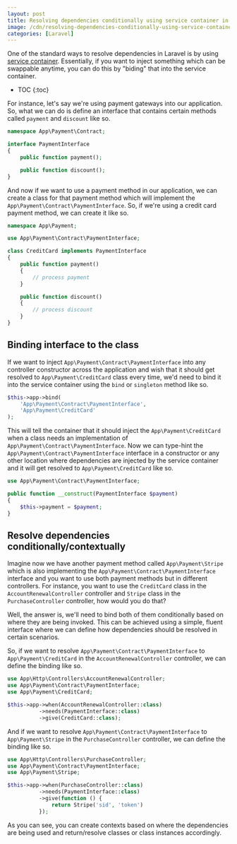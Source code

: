 ```yaml
---
layout: post
title: Resolving dependencies conditionally using service container in Laravel
image: /cdn/resolving-dependencies-conditionally-using-service-container-in-laravel.png
categories: [Laravel]
---
```


One of the standard ways to resolve dependencies in Laravel is by using [service container](https://laravel.com/docs/8.x/container). Essentially, if you want to inject something which can be swappable anytime, you can do this by "biding" that into the service container.

* TOC
{:toc}

For instance, let's say we're using payment gateways into our application. So, what we can do is define an interface that contains certain methods called `payment` and `discount` like so.

```php
namespace App\Payment\Contract;

interface PaymentInterface
{
    public function payment();

    public function discount();
}
```

And now if we want to use a payment method in our application, we can create a class for that payment method which will implement the `App\Payment\Contract\PaymentInterface`. So, if we're using a credit card payment method, we can create it like so.

```php
namespace App\Payment;

use App\Payment\Contract\PaymentInterface;

class CreditCard implements PaymentInterface
{
    public function payment()
    {
        // process payment
    }

    public function discount()
    {
        // process discount
    }
}
```

## Binding interface to the class

If we want to inject `App\Payment\Contract\PaymentInterface` into any controller constructor across the application and wish that it should get resolved to `App\Payment\CreditCard` class every time, we'd need to bind it into the service container using the `bind` or `singleton` method like so.

```php
$this->app->bind(
    'App\Payment\Contract\PaymentInterface',
    'App\Payment\CreditCard'
);
```

This will tell the container that it should inject the `App\Payment\CreditCard` when a class needs an implementation of `App\Payment\Contract\PaymentInterface`. Now we can type-hint the `App\Payment\Contract\PaymentInterface` interface in a constructor or any other location where dependencies are injected by the service container and it will get resolved to `App\Payment\CreditCard` like so.

```php
use App\Payment\Contract\PaymentInterface;

public function __construct(PaymentInterface $payment)
{
    $this->payment = $payment;
}
```

## Resolve dependencies conditionally/contextually

Imagine now we have another payment method called `App\Payment\Stripe` which is also implementing the `App\Payment\Contract\PaymentInterface` interface and you want to use both payment methods but in different controllers. For instance, you want to use the `CreditCard` class in the `AccountRenewalController` controller and `Stripe` class in the `PurchaseController` controller, how would you do that?

Well, the answer is, we'll need to bind both of them conditionally based on where they are being invoked. This can be achieved using a simple, fluent interface where we can define how dependencies should be resolved in certain scenarios.

So, if we want to resolve `App\Payment\Contract\PaymentInterface` to `App\Payment\CreditCard` in the `AccountRenewalController` controller, we can define the binding like so.

```php
use App\Http\Controllers\AccountRenewalController;
use App\Payment\Contract\PaymentInterface;
use App\Payment\CreditCard;

$this->app->when(AccountRenewalController::class)
          ->needs(PaymentInterface::class)
          ->give(CreditCard::class);
```

And if we want to resolve `App\Payment\Contract\PaymentInterface` to `App\Payment\Stripe` in the `PurchaseController` controller, we can define the binding like so.

```php
use App\Http\Controllers\PurchaseController;
use App\Payment\Contract\PaymentInterface;
use App\Payment\Stripe;

$this->app->when(PurchaseController::class)
          ->needs(PaymentInterface::class)
          ->give(function () {
              return Stripe('sid', 'token')
          });
```

As you can see, you can create contexts based on where the dependencies are being used and return/resolve classes or class instances accordingly.
